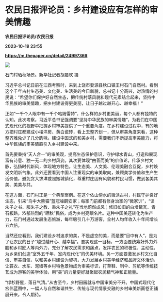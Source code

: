 # 农民日报评论员：乡村建设应有怎样的审美情趣
**农民日报评论员/农民日报**

**2023-10-19 23:55**

**https://m.thepaper.cn/detail/24997366**

![](https://imagecloud.thepaper.cn/thepaper/image/274/876/378.jpg)

石门村晒秋场景。新华社记者胡晨欢 摄

习近平总书记日前在江西考察时，来到上饶市婺源县秋口镇王村石门自然村。看到这个千年古村生态美、文化美、生活美的今日新貌，总书记十分高兴，对热情的村民说：“希望你们保护好自然生态，把传统村落风貌和现代元素结合起来，坚持中华民族的审美情趣，把乡村建设得更美丽，让日子越过越开心、越幸福！”

正如“一千个人眼中有一千个哈姆雷特”，什么样的乡村更美丽，每个人都有独特的认知。此次考察，习近平总书记强调要“坚持中华民族的审美情趣”，为我们在中国式现代化的视野中把握乡村审美提供了一个重要角度。在乡村建设过程中，有的地方把村庄都建成小楼洋房、黄白瓷砖，看上去整齐划一，但从审美角度来看，这种整齐难免少了几分韵味。建设中国式的和美乡村，需要我们不断提高审美能力，将中华民族的审美情趣引入乡村建设中来。

首先要秉持“天人合一”的审美观，提高生态保护意识，守护绿水青山，打造和展现富有诗意、独一无二的乡村风姿。其次要体现“由善而美”的价值论，传承乡村文脉，弘扬时代新风，体现地方特色，让生态美、人文美、伦理美融合互促，乡村焕发文明新气象。此外还要看到中国人注重现实的审美取向，兼顾美学价值和生产生活价值，避免贪大求洋或照搬城镇化，尊重村庄固有风貌和村民习惯，做到各美其美、美美与共。

在这方面，石门村正是一个典型案例。在这个依山傍水的徽派古村，村民守护良好生态，引来“鸟中大熊猫”蓝冠噪鹛安家；每家门前都有修身治家的“微家训”，“读朱子之书、服朱子之教、秉朱子之礼”在当地蔚然成风；修旧如旧的白墙黛瓦、青石板路，浓郁热烈的“晒秋”民俗，成为乡村亮眼名片。这种中国美还转化为生产力，石门村通过发展生态旅游，每年吸引几十万游客，全村人均年收入十年间增长五六倍。

当然还应看到，我们建设乡村追求的美，不是虚空的美，而是要“目中有人”，是为了让农民的日子“越过越开心、越幸福”。要实现这一目标，一方面要统筹好外力外脑和乡村匠人等内外力，充分了解农民需求和痛点，发挥农民的积极性、主动性，为乡亲们创造“室外五千年、室内现代化”的优美环境。另一方面要激发乡村文化自信、审美自信，以和美乡村建设为契机，大力发展乡村美学经济和品牌文体活动，让蓑衣、水车、泥墙等乡村特色景物成为审美标识，打草鞋、制伞、剪纸等传统技艺成为游客的美学体验，用“美”的力量更好凝聚起农民精气神和正能量。

“绿杉野屋，落日气清。”从古至今，乡村田园就与中国审美分不开。中国式现代化宏伟蓝图中，一幅人与自然和谐共生、传统与现代情景交融的乡村审美新画卷正铺展开来，令人期待。